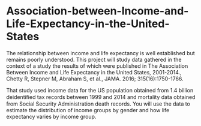 # Association-between-Income-and-Life-Expectancy-in-the-United-States
The relationship between income and life expectancy is well established but remains poorly understood. This project will study data gathered in the context of a study the results of which were published in The Association Between Income and Life Expectancy in the United States, 2001-2014., Chetty R, Stepner M, Abraham S, et al., JAMA. 2016; 315(16):1750-1766.

That study used income data for the US population obtained from 1.4 billion deidentiﬁed tax records between 1999 and 2014 and mortality data obtained from Social Security Administration death records. You will use the data to estimate the distribution of income groups by gender and how life expectancy varies by income group.
